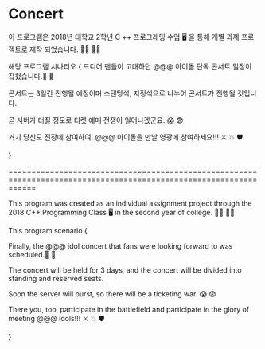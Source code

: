 # Concert
이 프로그램은 2018년 대학교 2학년 C ++ 프로그래밍 수업 🖥 을 통해 개별 과제 프로젝트로 제작 되었습니다. 👨‍💻 👩‍💻

해당 프로그램 시나리오 {
드디어 팬들이 고대하던 @@@ 아이돌 단독 콘서트 일정이 잡혔습니다.🎊 🎉

콘서트는 3일간 진행될 예정이며 스탠딩석, 지정석으로 나누어 콘서트가 진행될 것입니다.

곧 서버가 터질 정도로 티켓 예매 전쟁이 일어나겠군요. 😱 😨

거기 당신도 전장에 참여하여, @@@ 아이돌을 만날 영광에 참여하세요!!! ⚔ 💥 🛡

}

==================================================================================================================

This program was created as an individual assignment project through the 2018 C++ Programming Class 🖥 in the second year of college. 👨‍💻 👩‍💻

This program scenario {

Finally, the @@@ idol concert that fans were looking forward to was scheduled.🎊 🎉

The concert will be held for 3 days, and the concert will be divided into standing and reserved seats.

Soon the server will burst, so there will be a ticketing war. 😱 😨

There you, too, participate in the battlefield and participate in the glory of meeting @@@ idols!!! ⚔ 💥 🛡

}
